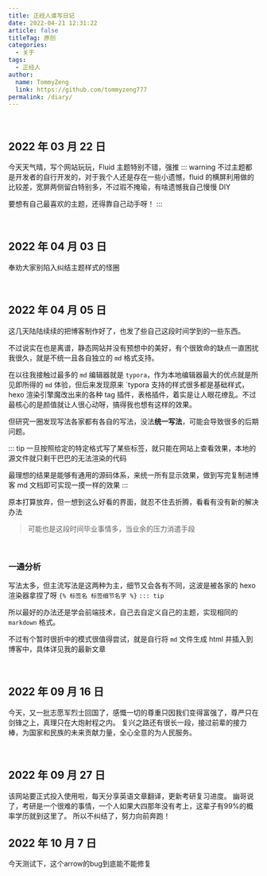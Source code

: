 ```yaml
---
title: 正经人谁写日记
date: 2022-04-21 12:31:22
article: false
titleTag: 原创
categories: 
  - 关于
tags: 
  - 正经人
author: 
  name: TommyZeng
  link: https://github.com/tommyzeng777
permalink: /diary/
---
```

<br>

## 2022 年 03 月 22 日
今天天气晴，写个网站玩玩，Fluid 主题特别不错，强推
::: warning
不过主题都是开发者的自行开发的，对于我个人还是存在一些小遗憾，fluid 的横屏利用做的比较差，宽屏两侧留白特别多，不过瑕不掩瑜，有啥遗憾我自己慢慢 DIY

要想有自己最喜欢的主题，还得靠自己动手呀！
:::

<br>

## 2022 年 04 月 03 日
奉劝大家别陷入纠结主题样式的怪圈

<br>

## 2022 年 04 月 05 日
这几天陆陆续续的把博客制作好了，也发了些自己这段时间学到的一些东西。

不过说实在也是离谱，静态网站并没有预想中的美好，有个很致命的缺点一直困扰我很久，就是不统一且各自独立的 `md` 格式支持。

在以往我接触过最多的 `md` 编辑器就是 `typora`，作为本地编辑器最大的优点就是所见即所得的 `md` 体验，但后来发现原来 `typora 支持的样式很多都是基础样式，hexo 渲染引擎魔改出来的各种 tag 插件，表格插件，着实是让人眼花缭乱。不过最核心的是颜值就让人很心动呀，搞得我也想有这样的效果。

但研究一圈发现写法各家都有各自的写法，没法**统一写法**，可能会导致很多的后期问题。

::: tip
一旦按照给定的特定格式写了某些标签，就只能在网站上查看效果，本地的源文件就只剩干巴巴的无法渲染的代码

最理想的结果是能够有通用的源码体系，来统一所有显示效果，做到写完复制进博客 md 文档即可实现一摸一样的效果
:::

原本打算放弃，但一想到这么好看的界面，就忍不住去折腾，看看有没有新的解决办法

>可能也是这段时间毕业事情多，当业余的压力消遣手段

<br>

### 一通分析
写法太多，但主流写法是这两种为主，细节又会各有不同，这波是被各家的 hexo 渲染器拿捏了呀
`{% 标签名 标签细节名字 %}`  `::: tip`

所以最好的办法还是学会前端技术，自己去自定义自己的主题，实现相同的 `markdown` 格式。

不过有个暂时很折中的模式很值得尝试，就是自行将 `md` 文件生成 html 并插入到博客中，具体详见我的最新文章

<br>

## 2022 年 09 月 16 日
今天，又一批志愿军烈士回国了，感慨一切的尊重只因我们变得富强了，尊严只在剑锋之上，真理只在大炮射程之内。
复兴之路还有很长一段，接过前辈的接力棒，为国家和民族的未来贡献力量，全心全意的为人民服务。

<br>

## 2022 年 09 月 27 日
该网站要正式投入使用啦，每天分享英语文章翻译，更新考研复习进度。
幽哥说了，考研是一个很难的事情，一个人如果大四那年没有考上，这辈子有99%的概率学历就到这里了。
所以不纠结了，努力向前奔跑！


## 2022 年 10 月 7 日
今天测试下，这个arrow的bug到底能不能修复


